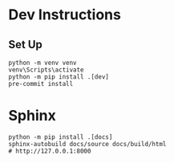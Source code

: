 # Dev Instructions


## Set Up

```shell
python -m venv venv
venv\Scripts\activate
python -m pip install .[dev]
pre-commit install
```

# Sphinx

```shell
python -m pip install .[docs]
sphinx-autobuild docs/source docs/build/html
# http://127.0.0.1:8000
```